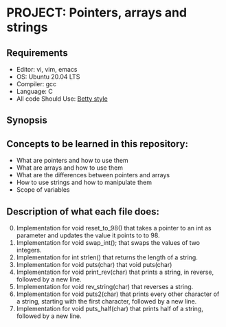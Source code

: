 # PROJECT: Pointers, arrays and strings

## Requirements
* Editor: vi, vim, emacs
* OS: Ubuntu 20.04 LTS
* Compiler: gcc
* Language: C
* All code Should Use: [Betty style](https://github.com/holbertonschool/Betty/wiki)

## Synopsis


## Concepts to be learned in this repository:
* What are pointers and how to use them
* What are arrays and how to use them
* What are the differences between pointers and arrays
* How to use strings and how to manipulate them
* Scope of variables

## Description of what each file does:
0. Implementation for void reset_to_98() that takes a pointer to an int as parameter and updates the value it points to to 98.
1. Implementation for void swap_int(); that swaps the values of two integers.
2. Implementation for int strlen() that returns the length of a string.
3. Implementation for void puts(char) that void puts(char)
4. Implementation for void print_rev(char) that prints a string, in reverse, followed by a new line.
5. Implementation for void rev_string(char) that reverses a string. 
6. Implementation for void puts2(char) that prints every other character of a string, starting with the first character, followed by a new line.
7. Implementation for void puts_half(char) that prints half of a string, followed by a new line.


